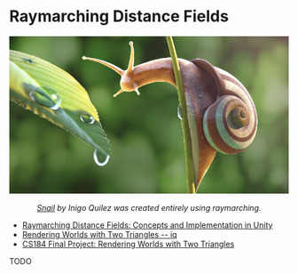 # Raymarching Distance Fields

![](images/2020_12_06_raymarching_distance_fields/snail.jpg)

*<div align="center">[Snail][2] by Inigo Quilez was created entirely using raymarching.</div>*

* [Raymarching Distance Fields: Concepts and Implementation in Unity][1]
* [Rendering Worlds with Two Triangles -- iq][3]
* [CS184 Final Project: Rendering Worlds with Two Triangles][4]

TODO

[1]:https://adrianb.io/2016/10/01/raymarching.html
[2]:https://www.shadertoy.com/view/ld3Gz2
[3]:https://iquilezles.org/www/material/nvscene2008/rwwtt.pdf
[4]:https://weirdmachine.me/proj5-distancefields/
